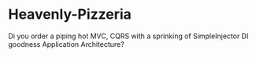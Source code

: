 # Heavenly-Pizzeria
Di you order a piping hot MVC, CQRS with a sprinking of SimpleInjector DI goodness Application Architecture?
